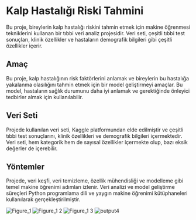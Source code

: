 # Kalp Hastalığı Riski Tahmini
Bu proje, bireylerin kalp hastalığı riskini tahmin etmek için makine öğrenmesi tekniklerini kullanan bir tıbbi veri analiz projesidir. Veri seti, çeşitli tıbbi test sonuçları, klinik özellikler ve hastaların demografik bilgileri gibi çeşitli özellikler içerir.

## Amaç
Bu proje, kalp hastalığının risk faktörlerini anlamak ve bireylerin bu hastalığa yakalanma olasılığını tahmin etmek için bir model geliştirmeyi amaçlar. Bu model, hastaların sağlık durumunu daha iyi anlamak ve gerektiğinde önleyici tedbirler almak için kullanılabilir.

## Veri Seti
Projede kullanılan veri seti, Kaggle platformundan elde edilmiştir ve çeşitli tıbbi test sonuçlarını, klinik özellikleri ve demografik bilgileri içermektedir. Veri seti, hem kategorik hem de sayısal özellikler içermekte olup, bazı eksik değerler de içerebilir.

## Yöntemler
Projede, veri keşfi, veri temizleme, özellik mühendisliği ve modelleme gibi temel makine öğrenimi adımları izlenir. Veri analizi ve model geliştirme süreçleri Python programlama dili ve yaygın makine öğrenimi kütüphaneleri kullanılarak gerçekleştirilmiştir.


![Figure_1](https://github.com/Ramazanplt/Heart-Disease-Risk-Prediction/assets/90903738/80ba5789-f0c2-4ce0-a14a-b7cd2dbc01f9)
![Figure_1 2](https://github.com/Ramazanplt/Heart-Disease-Risk-Prediction/assets/90903738/e9bfcce7-0ef8-410c-badf-7a16b02cf9b5)
![Figure_1 3](https://github.com/Ramazanplt/Heart-Disease-Risk-Prediction/assets/90903738/bf0564c4-993e-41c0-ad31-6b963c2aa268)
![output4](https://github.com/Ramazanplt/Heart-Disease-Risk-Prediction/assets/90903738/ac9c5b92-3c2e-4718-8e50-c3c0ebd2c233)

